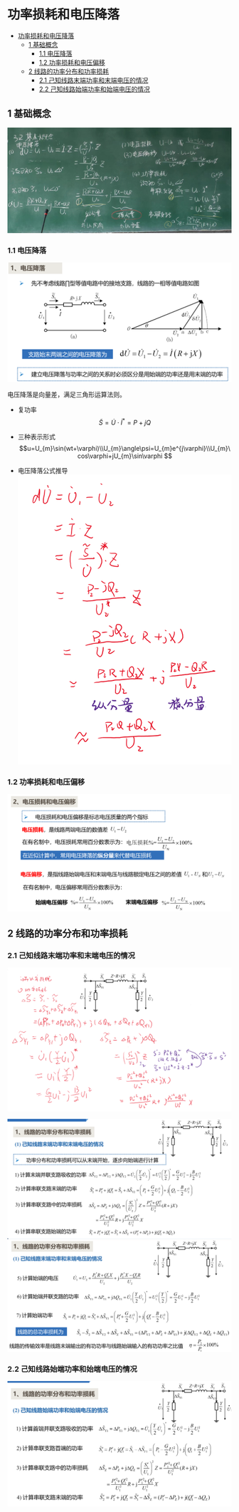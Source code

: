 # 功率损耗和电压降落
- [功率损耗和电压降落](#功率损耗和电压降落)
  - [1 基础概念](#1-基础概念)
    - [1.1 电压降落](#11-电压降落)
    - [1.2 功率损耗和电压偏移](#12-功率损耗和电压偏移)
  - [2 线路的功率分布和功率损耗](#2-线路的功率分布和功率损耗)
    - [2.1 己知线路末端功率和末端电压的情况](#21-己知线路末端功率和末端电压的情况)
    - [2.2 己知线路始端功率和始端电压的情况](#22-己知线路始端功率和始端电压的情况)

## 1 基础概念

![总结](微信图片_20241008092738.jpg)
### 1.1 电压降落
![alt text](image-2.png)

电压降落是向量差，满足三角形运算法则。


- 复功率
    $$\tilde{S}=\dot{U}\cdot\dot{I}^{*}=P+jQ$$


- 三种表示形式
  $$u=U_{m}\sin(wt+\varphi)\\U_{m}\angle\psi=U_{m}e^{j\varphi}\\U_{m}\cos\varphi+jU_{m}\sin\varphi $$
- 电压降落公式推导
    ![alt text](image-3.png)
### 1.2 功率损耗和电压偏移

![alt text](image-5.png)


## 2 线路的功率分布和功率损耗

### 2.1 己知线路末端功率和末端电压的情况

![alt text](image-6.png)

![alt text](image-7.png)
![alt text](image-8.png)

### 2.2 己知线路始端功率和始端电压的情况

![alt text](image-9.png)
